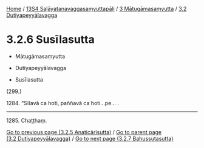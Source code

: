 
[Home](/) / [13S4 Saḷāyatanavaggasaṃyuttapāḷi](../...md) / [3 Mātugāmasaṃyutta](...md) / [3.2 Dutiyapeyyālavagga](../13S4/3/3.2.md)

# 3.2.6 Susīlasutta

* Mātugāmasaṃyutta

* Dutiyapeyyālavagga

* Susīlasutta

(299.)

1284\. “Sīlavā ca hoti, paññavā ca hoti…pe… .

---

1285\. Chaṭṭhaṃ.



[Go to previous page (3.2.5 Anaticārīsutta)](3.2.5.md) / [Go to parent page (3.2 Dutiyapeyyālavagga)](../13S4/3/3.2.md) / [Go to next page (3.2.7 Bahussutasutta)](3.2.7.md)


